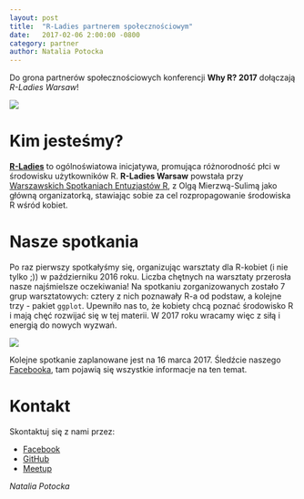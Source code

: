 ```yaml
---
layout: post
title:  "R-Ladies partnerem społecznościowym"
date:   2017-02-06 2:00:00 -0800
category: partner
author: Natalia Potocka
---
```

  
Do grona partnerów społecznościowych konferencji **Why R? 2017** dołączają *R-Ladies Warsaw*!

<img src="/blog/img/R-Ladies.png">  
  
# Kim jesteśmy?
  
[**R-Ladies**](http://rladies.org/) to ogólnoświatowa inicjatywa, promująca różnorodność płci w środowisku użytkowników R. **R-Ladies Warsaw** powstała przy [Warszawskich Spotkaniach Entuzjastów R](https://www.meetup.com/Spotkania-Entuzjastow-R-Warsaw-R-Users-Group-Meetup/), z Olgą Mierzwą-Sulimą jako główną organizatorką, stawiając sobie za cel rozpropagowanie środowiska R wśród kobiet.

# Nasze spotkania

Po raz pierwszy spotkałyśmy się, organizując warsztaty dla R-kobiet (i nie tylko ;)) w październiku 2016 roku. Liczba chętnych na warsztaty przerosła nasze najśmielsze oczekiwania! Na spotkaniu zorganizowanych zostało 7 grup warsztatowych: cztery z nich poznawały R-a od podstaw, a kolejne trzy - pakiet `ggplot`. Upewniło nas to, że kobiety chcą poznać środowisko R i mają chęć rozwijać się w tej materii. W 2017 roku wracamy więc z siłą i energią do nowych wyzwań. 

<img src="/blog/img/rladies1.JPG">  

Kolejne spotkanie zaplanowane jest na 16 marca 2017. Śledźcie naszego [Facebooka](https://www.facebook.com/RLadiesWarsaw/), tam pojawią się wszystkie informacje na ten temat.

# Kontakt

Skontaktuj się z nami przez:

* [Facebook](https://www.facebook.com/RLadiesWarsaw/)
* [GitHub](https://github.com/mi2-warsaw/RLadies)
* [Meetup](https://www.meetup.com/Spotkania-Entuzjastow-R-Warsaw-R-Users-Group-Meetup/)


*Natalia Potocka*

